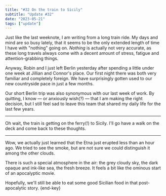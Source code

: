 ```yaml
---
title: "#32 On the train to Sicily"
subtitle: "Update #32"
date: "2023-05-21"
tags: ["update"]
---
```


Just like the last weeknote, I am writing from a long train ride. My days and mind are so busy lately, that it seems to be the only extended length of time I have with "nothing" going on. _Nothing_ is actually not very accurate, as these long travels always come with a decent amount of stress, fatigue and attention-grabbing things.

Anyway, Robin and I just left Berlin yesterday after spending a little under one week at Jillian and Connor's place. Our first night there was both very familiar and completely foreign. We have surprisingly gotten used to our new countryside pace in just a few months.

Our short Berlin trip was also synonymous with our last week of work. By quitting, I know — or anxiously wish(?) — that I am making the right decision, but I still feel sad to leave this team that shared my daily life for the last few years.

---

Oh wait, the train is getting on the ferry(!) to Sicily. I'll go have a walk on the deck and come back to these thoughts.

---

Wow, we actually just learned that the Etna just erupted less than an hour ago. We tried to see the smoke, but are not sure we could distinguish it among the other clouds.

There is such a special atmosphere in the air: the grey cloudy sky, the dark opaque and ink-like sea, the fresh breeze. It feels a bit like the ominous start of an apocalyptic movie.

Hopefully, we'll still be able to eat some good Sicilian food in that post-apocalytic story. {end-key}
